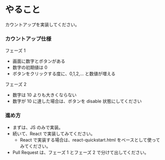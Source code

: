 # やること

カウントアップを実装してください。

### カウントアップ仕様

フェーズ 1

- 画面に数字とボタンがある
- 数字の初期値は 0
- ボタンをクリックする度に、0,1,2,... と数値が増える

フェーズ 2

- 数字は 10 よりも大きくならない
- 数字が 10 に達した場合は、ボタンを disable 状態にしてください

### 進め方

- まずは、JS のみで実装。
- 続いて、React で実装してみてください。
  - React で実装する場合は、react-quickstart.html をベースとして使ってみてください。
- Pull Request は、フェーズ 1 とフェーズ 2 で分けて出してください。

